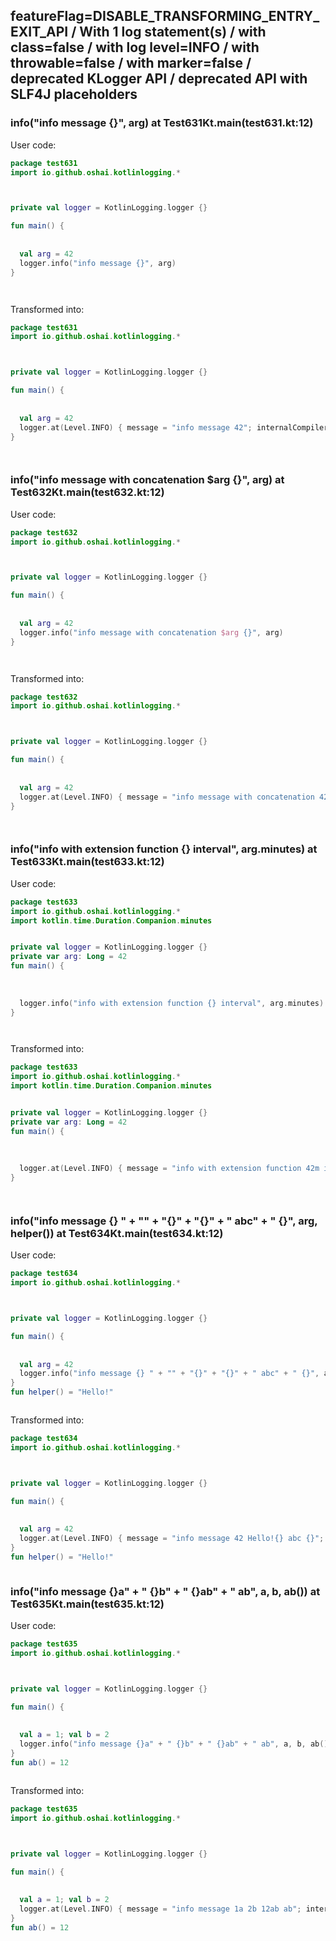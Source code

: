 ## featureFlag=DISABLE_TRANSFORMING_ENTRY_EXIT_API / With 1 log statement(s) / with class=false / with log level=INFO / with throwable=false / with marker=false / deprecated KLogger API / deprecated API with SLF4J placeholders



###  info("info message {}", arg) at Test631Kt.main(test631.kt:12)

User code:
```kotlin
package test631
import io.github.oshai.kotlinlogging.*



private val logger = KotlinLogging.logger {}

fun main() {
  
  
  val arg = 42
  logger.info("info message {}", arg)
}




```
  
Transformed into:
```kotlin
package test631
import io.github.oshai.kotlinlogging.*



private val logger = KotlinLogging.logger {}

fun main() {
  
  
  val arg = 42
  logger.at(Level.INFO) { message = "info message 42"; internalCompilerData = KLoggingEventBuilder.InternalCompilerData(messageTemplate = ""info message {}"", className = "test631.Test631Kt", methodName = "main", fileName = "test631.kt", lineNumber = 12)
}




```

###  info("info message with concatenation $arg {}", arg) at Test632Kt.main(test632.kt:12)

User code:
```kotlin
package test632
import io.github.oshai.kotlinlogging.*



private val logger = KotlinLogging.logger {}

fun main() {
  
  
  val arg = 42
  logger.info("info message with concatenation $arg {}", arg)
}




```
  
Transformed into:
```kotlin
package test632
import io.github.oshai.kotlinlogging.*



private val logger = KotlinLogging.logger {}

fun main() {
  
  
  val arg = 42
  logger.at(Level.INFO) { message = "info message with concatenation 42 42"; internalCompilerData = KLoggingEventBuilder.InternalCompilerData(messageTemplate = ""info message with concatenation $arg {}"", className = "test632.Test632Kt", methodName = "main", fileName = "test632.kt", lineNumber = 12)
}




```

###  info("info with extension function {} interval", arg.minutes) at Test633Kt.main(test633.kt:12)

User code:
```kotlin
package test633
import io.github.oshai.kotlinlogging.*
import kotlin.time.Duration.Companion.minutes


private val logger = KotlinLogging.logger {}
private var arg: Long = 42
fun main() {
  
  
  
  logger.info("info with extension function {} interval", arg.minutes)
}




```
  
Transformed into:
```kotlin
package test633
import io.github.oshai.kotlinlogging.*
import kotlin.time.Duration.Companion.minutes


private val logger = KotlinLogging.logger {}
private var arg: Long = 42
fun main() {
  
  
  
  logger.at(Level.INFO) { message = "info with extension function 42m interval"; internalCompilerData = KLoggingEventBuilder.InternalCompilerData(messageTemplate = ""info with extension function {} interval"", className = "test633.Test633Kt", methodName = "main", fileName = "test633.kt", lineNumber = 12)
}




```

###  info("info message {} " + "" + "{}" + "{}" + " abc" + " {}", arg, helper()) at Test634Kt.main(test634.kt:12)

User code:
```kotlin
package test634
import io.github.oshai.kotlinlogging.*



private val logger = KotlinLogging.logger {}

fun main() {
  
  
  val arg = 42
  logger.info("info message {} " + "" + "{}" + "{}" + " abc" + " {}", arg, helper())
}
fun helper() = "Hello!"



```
  
Transformed into:
```kotlin
package test634
import io.github.oshai.kotlinlogging.*



private val logger = KotlinLogging.logger {}

fun main() {
  
  
  val arg = 42
  logger.at(Level.INFO) { message = "info message 42 Hello!{} abc {}"; internalCompilerData = KLoggingEventBuilder.InternalCompilerData(messageTemplate = ""info message {} " + "" + "{}" + "{}" + " abc" + " {}"", className = "test634.Test634Kt", methodName = "main", fileName = "test634.kt", lineNumber = 12)
}
fun helper() = "Hello!"



```

###  info("info message {}a" + " {}b" + " {}ab" + " ab", a, b, ab()) at Test635Kt.main(test635.kt:12)

User code:
```kotlin
package test635
import io.github.oshai.kotlinlogging.*



private val logger = KotlinLogging.logger {}

fun main() {
  
  
  val a = 1; val b = 2
  logger.info("info message {}a" + " {}b" + " {}ab" + " ab", a, b, ab())
}
fun ab() = 12



```
  
Transformed into:
```kotlin
package test635
import io.github.oshai.kotlinlogging.*



private val logger = KotlinLogging.logger {}

fun main() {
  
  
  val a = 1; val b = 2
  logger.at(Level.INFO) { message = "info message 1a 2b 12ab ab"; internalCompilerData = KLoggingEventBuilder.InternalCompilerData(messageTemplate = ""info message {}a" + " {}b" + " {}ab" + " ab"", className = "test635.Test635Kt", methodName = "main", fileName = "test635.kt", lineNumber = 12)
}
fun ab() = 12



```
